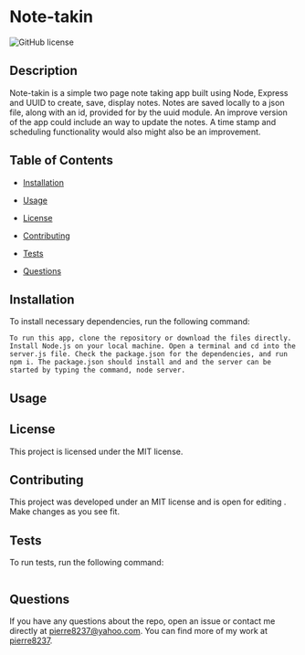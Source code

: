 # Note-takin
![GitHub license](https://img.shields.io/badge/license-MIT-blue.svg)

## Description

Note-takin is a simple two page note taking app built using Node, Express and UUID to create, save, display notes. Notes are saved locally to a json file, along with an id, provided for by the uuid module. An improve version of the app could include an way to update the notes. A time stamp and scheduling functionality would also might also be an improvement.

## Table of Contents 

* [Installation](#installation)

* [Usage](#usage)

* [License](#license)

* [Contributing](#contributing)

* [Tests](#tests)

* [Questions](#questions)

## Installation

To install necessary dependencies, run the following command:

```
To run this app, clone the repository or download the files directly. Install Node.js on your local machine. Open a terminal and cd into the server.js file. Check the package.json for the dependencies, and run npm i. The package.json should install and and the server can be started by typing the command, node server. 
```

## Usage



## License

This project is licensed under the MIT license.
  
## Contributing

This project was developed under an MIT license and is open for editing . Make changes as you see fit.

## Tests

To run tests, run the following command:

```

```

## Questions

If you have any questions about the repo, open an issue or contact me directly at pierre8237@yahoo.com. You can find more of my work at [pierre8237](https://github.com/pierre8237/).


